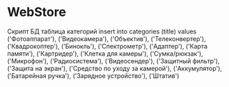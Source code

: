 # WebStore
Скрипт БД
таблица категорий
insert  into  categories (title) values 
('Фотоаппарат'),
('Видеокамера'),
('Объектив'),
('Телеконвертер'),
('Квадрокоптер'),
('Бинокль'),
('Спектрометр'),
('Адаптер'),
('Карта памяти'),
('Картридер'),
('Клетка для камеры'),
('Сумка/рюкзак'),
('Микрофон'),
('Радиосистема'),
('Видеосендер'),
('Защитный фильтр'),
('Защита на экран'),
('Средство по уходу за камерой'),
('Аккумулятор'),
('Батарейная ручка'),
('Зарядное устройство'),
('Штатив')
